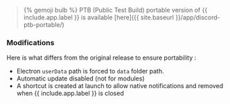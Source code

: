 > {% gemoji bulb %} PTB (Public Test Build) portable version of {{ include.app.label }} is available [here]({{ site.baseurl }}/app/discord-ptb-portable/)

### Modifications

Here is what differs from the original release to ensure portability :

* Electron `userData` path is forced to `data` folder path.
* Automatic update disabled (not for modules)
* A shortcut is created at launch to allow native notifications and removed when {{ include.app.label }} is closed
